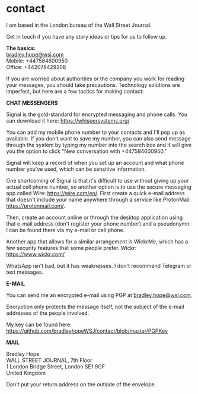 # contact

I am based in the London bureau of the Wall Street Journal.

Get in touch if you have any story ideas or tips for us to follow up.

<b>The basics:</b><br>
bradley.hope@wsj.com<br>
Mobile: +447584600950<br>
Office: +442078429208

If you are worried about authorities or the company you work for reading your messages, you should take precautions. Technology solutions are imperfect, but here are a few tactics for making contact:

<b>CHAT MESSENGERS</b>

Signal is the gold-standard for encrypted messaging and phone calls. You can download it here: https://whispersystems.org/

You can add my mobile phone number to your contacts and I'll pop up as available. If you don't want to save my number, you can also send message through the system by typing my number into the search box and it will give you the option to click "New conversation with +447584600950."

Signal will keep a record of when you set up an account and what phone number you've used, which can be sensitive information.

One shortcoming of Signal is that it's difficult to use without giving up your actual cell phone number, so another option is to use the secure messaging app called Wire: https://wire.com/en/. First create a quick e-mail address that doesn't include your name anywhere through a service like ProtonMail: https://protonmail.com/. 

Then, create an account online or through the desktop application using that e-mail address (don't register your phone number) and a pseudonymn. I can be found there via my e-mail or cell phone.

Another app that allows for a similar arrangement is WickrMe, which has a few security features that some people prefer. Wickr: https://www.wickr.com/

WhatsApp isn't bad, but it has weaknesses. I don't recommend Telegram or text messages. 

<b>E-MAIL</b>

You can send me an encrypted e-mail using PGP at bradley.hope@wsj.com.

Encryption only protects the message itself, not the subject of the e-mail addresses of the people involved.

My key can be found here:  
https://github.com/bradleyhopeWSJ/contact/blob/master/PGPKey

<b>MAIL</b>

Bradley Hope<br>
WALL STREET JOURNAL, 7th Floor<br>
1 London Bridge Street, London SE1 9GF<br>
United Kingdom

Don't put your return address on the outside of the envelope.
